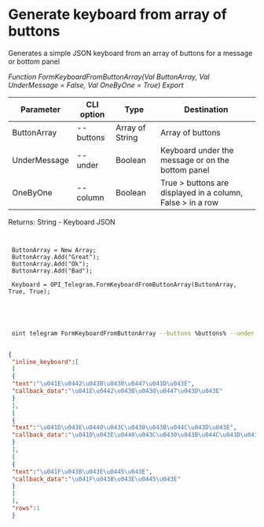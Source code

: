 ﻿---
sidebar_position: 12
---

# Generate keyboard from array of buttons
 Generates a simple JSON keyboard from an array of buttons for a message or bottom panel


*Function FormKeyboardFromButtonArray(Val ButtonArray, Val UnderMessage = False, Val OneByOne = True) Export*

 | Parameter | CLI option | Type | Destination |
 |-|-|-|-|
 | ButtonArray | --buttons | Array of String | Array of buttons |
 | UnderMessage | --under | Boolean | Keyboard under the message or on the bottom panel |
 | OneByOne | --column | Boolean | True > buttons are displayed in a column, False > in a row |

 
 Returns: String - Keyboard JSON

```bsl title="Code example"
	
 
 ButtonArray = New Array;
 ButtonArray.Add("Great");
 ButtonArray.Add("Ok");
 ButtonArray.Add("Bad");
 
 Keyboard = OPI_Telegram.FormKeyboardFromButtonArray(ButtonArray, True, True);
 

	
```

```sh title="CLI command example"
 
 oint telegram FormKeyboardFromButtonArray --buttons %buttons% --under %under% --column %column%

```


```json title="Result"

{
 "inline_keyboard":[
 [
 {
 "text":"\u041E\u0442\u043B\u0438\u0447\u043D\u043E",
 "callback_data":"\u041E\u0442\u043B\u0438\u0447\u043D\u043E"
 }
 ],
 [
 {
 "text":"\u041D\u043E\u0440\u043C\u0430\u043B\u044C\u043D\u043E",
 "callback_data":"\u041D\u043E\u0440\u043C\u0430\u043B\u044C\u043D\u043E"
 }
 ],
 [
 {
 "text":"\u041F\u043B\u043E\u0445\u043E",
 "callback_data":"\u041F\u043B\u043E\u0445\u043E"
 }
 ]
 ],
 "rows":1
 }

```
